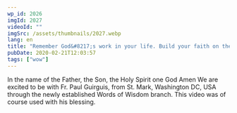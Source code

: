 ```yaml
---
wp_id: 2026
imgId: 2027
videoId: ""
imgSrc: /assets/thumbnails/2027.webp
lang: en
title: "Remember God&#8217;s work in your life. Build your faith on them."
pubDate: 2020-02-21T12:03:57
tags: ["wow"]
---
```


<!-- page: 6 -->

<p>In the name of the Father, the Son, the Holy Spirit one God Amen We are excited to be with Fr. Paul Guirguis, from St. Mark, Washington DC, USA through the newly established Words of Wisdom branch. This video was of course used with his blessing.</p>
